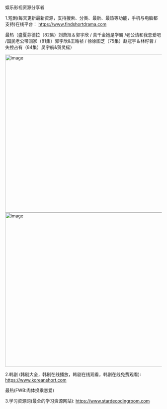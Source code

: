 娱乐影视资源分享者

1.短剧(每天更新最新资源，支持搜索、分类、最新、最热等功能，手机与电脑都支持)在线平台： https://www.findshortdrama.com 

最热（盛夏芬德拉（82集）刘萧旭＆郭宇欣 / 真千金她是学霸 /老公请和我恋爱吧 /国民老公带回家（81集）郭宇欣&王皓祯 / 徐徐图芝（75集）赵冠宇＆林籽蓉 / 失控占有（84集）吴宇航&贺灵榣）

<img width="1715" height="506" alt="image" src="https://github.com/user-attachments/assets/ba9af6e4-9feb-48d0-be28-ede8627d154f" />

<img width="1715" height="494" alt="image" src="https://github.com/user-attachments/assets/69a0f67c-7271-4dc7-a2ac-76b717c95527" />



2.韩剧 (韩剧大全，韩剧在线播放，韩剧在线观看，韩剧在线免费观看): https://www.koreanshort.com 

最热(FWB:肉体换乘恋爱)

3.学习资源网(最全的学习资源网站): https://www.stardecodingroom.com
